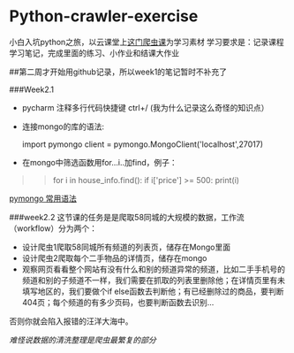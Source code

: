 # Python-crawler-exercise
 小白入坑python之旅，以云课堂上[这门爬虫课](http://study.163.com/course/courseMain.htm?courseId=1002794001)为学习素材
 学习要求是：记录课程学习笔记，完成里面的练习、小作业和结课大作业
 
##第二周才开始用github记录，所以week1的笔记暂时不补充了

###Week2.1
 - pycharm 注释多行代码快捷键  ctrl+/ (我为什么记录这么奇怪的知识点）

 - 连接mongo的库的语法:

    import pymongo
    client = pymongo.MongoClient('localhost',27017)

- 在mongo中筛选函数用for...i..加find，例子：

 >>for i in house_info.find():
    if i['price'] >= 500:
        print(i)

[pymongo 常用语法](http://www.myexception.cn/go/2011934.html)

###week2.2
这节课的任务是是爬取58同城的大规模的数据，工作流（workflow）分为两个：

- 设计爬虫1爬取58同城所有频道的列表页，储存在Mongo里面
- 设计爬虫2爬取每个二手物品的详情页，储存在mongo
- 观察网页看看整个网站有没有什么和别的频道异常的频道，比如二手手机号的频道和别的子频道不一样，我们需要在抓取的列表里删除他；在详情页里有未填写地区的，我们要做个if else函数去判断他；有已经删除过的商品，要判断404页；每个频道的有多少页码，也要判断函数去识别...

否则你就会陷入报错的汪洋大海中。

*难怪说数据的清洗整理是爬虫最繁复的部分*





 


